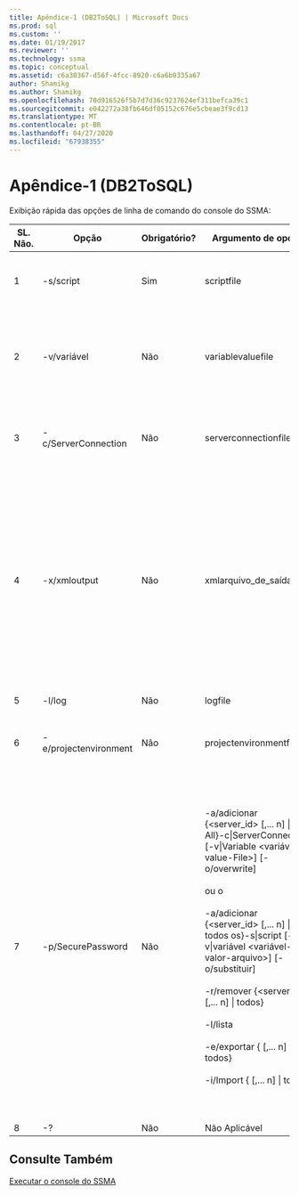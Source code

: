 ```yaml
---
title: Apêndice-1 (DB2ToSQL) | Microsoft Docs
ms.prod: sql
ms.custom: ''
ms.date: 01/19/2017
ms.reviewer: ''
ms.technology: ssma
ms.topic: conceptual
ms.assetid: c6a30367-d56f-4fcc-8920-c6a6b0335a67
author: Shamikg
ms.author: Shamikg
ms.openlocfilehash: 70d916526f5b7d7d36c9237624ef311befca39c1
ms.sourcegitcommit: e042272a38fb646df05152c676e5cbeae3f9cd13
ms.translationtype: MT
ms.contentlocale: pt-BR
ms.lasthandoff: 04/27/2020
ms.locfileid: "67938355"
---
```

# <a name="appendix---1-db2tosql"></a>Apêndice-1 (DB2ToSQL)
Exibição rápida das opções de linha de comando do console do SSMA:  
  
|SL. Não.|Opção|Obrigatório?|Argumento de opção|Valores permitidos|  
|-----------|----------|-------------|-------------------|--------------------|  
|1|-s/script|Sim|scriptfile|Nome de arquivo XML válido.<br /><br />Arquivo de definição de script do console.|  
|2|-v/variável|Não|variablevaluefile|Nome de arquivo XML válido.<br /><br />Se forem usadas variáveis no arquivo de script, esse arquivo deverá ser especificado.|  
|3|-c/ServerConnection|Não|serverconnectionfile|Nome de arquivo XML válido.<br /><br />Esse arquivo contém informações de conexão do servidor.|  
|4|-x/xmloutput|Não|xmlarquivo_de_saída|Essa opção indica a saída do console no formato XML. Se essa opção não for especificada, a saída padrão estará no formato de texto.<br /><br />Se xmloutputtypefile não for especificado, a saída XML será direcionada para STDOUT.<br /><br />Xmloutputtype é o nome do arquivo no qual a saída do console é gravada no formato XML.|  
|5|-l/log|Não|logfile|Nome de arquivo válido.|  
|6|-e/projectenvironment|Não|projectenvironmentfolder|Nome de pasta válido que contém arquivos de ambiente do projeto do SSMA.|  
|7|-p/SecurePassword|Não|-a/adicionar {<server_id> [,... n] &#124; All}-c&#124;ServerConnection <servidor-Connection-File> [-v&#124;Variable <variável-value-File>] [-o/overwrite]<br /><br />ou o<br /><br />-a/adicionar {<server_id> [,... n] &#124; todos os}-s&#124;script <script-arquivo> [-v&#124;variável <variável-valor-arquivo>] [-o/substituir]<br /><br />-r/remover {<server_id> [,... n] &#124; todos}<br /><br />-l/lista<br /><br />-e/exportar {<Server-ID> [,... n] &#124; todos} <arquivo criptografado-senha><br /><br />-i/Import {<Server-ID> [,... n] &#124; todos} <arquivo criptografado-senha>|Se especificado, essa opção não deve ser combinada com nenhuma outra opção.<br /><br />Server-ID: uma ID exclusiva fornecida para um servidor {String}<br /><br />servidor-arquivo de conexão: arquivo de definição de servidor (serverconnectionfile ou scriptfile).<br /><br />variável-de-valor-arquivo: é um arquivo de definição de variável e usado no arquivo de conexão de servidor.<br /><br />Encrypt-password-file: é um arquivo de senhas de servidor criptografado usando uma frase secreta especificada pelo usuário.|  
|8|-?|Não|Não Aplicável|Não Aplicável|  
  
## <a name="see-also"></a>Consulte Também  
[Executar o console do SSMA](https://msdn.microsoft.com/ce63f633-067d-4f04-b8e9-e1abd7ec740b)  
  
